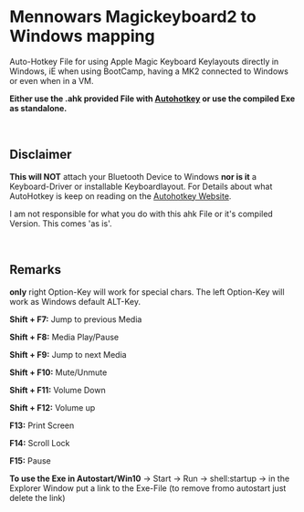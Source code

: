 # Mennowars Magickeyboard2 to Windows mapping
Auto-Hotkey File for using Apple Magic Keyboard Keylayouts directly in Windows, iE when using BootCamp, having a MK2 connected to Windows or even when in a VM.

**Either use the .ahk provided File with [Autohotkey](https://www.autohotkey.com/) or use the compiled Exe as standalone.**

&nbsp;

## Disclaimer
**This will NOT** attach your Bluetooth Device to Windows **nor is it** a Keyboard-Driver or installable Keyboardlayout. For Details about what AutoHotkey is keep on reading on the [Autohotkey Website](https://www.autohotkey.com/).

I am not responsible for what you do with this ahk File or it's compiled Version. This comes 'as is'.

&nbsp;

## 
## Remarks
**only** right Option-Key will work for special chars. The left Option-Key will work as Windows default ALT-Key.

**Shift + F7:** Jump to previous Media

**Shift + F8:** Media Play/Pause

**Shift + F9:** Jump to next Media

**Shift + F10:** Mute/Unmute

**Shift + F11:** Volume Down

**Shift + F12:** Volume up

**F13:** Print Screen

**F14:** Scroll Lock

**F15:** Pause

**To use the Exe in Autostart/Win10** -> Start -> Run -> shell:startup -> in the Explorer Window put a link to the Exe-File (to remove fromo autostart just delete the link)